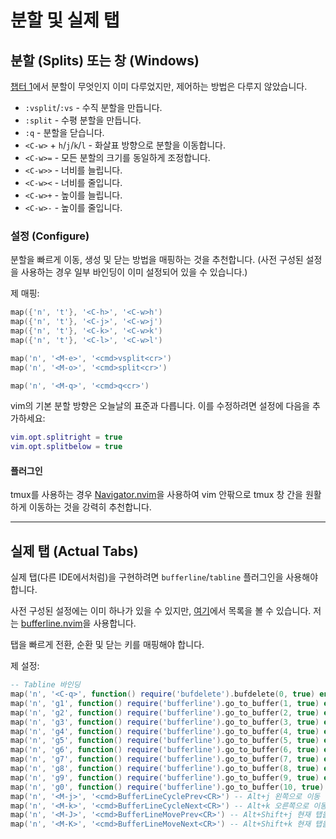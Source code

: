 # 분할 및 실제 탭

## 분할 (Splits) 또는 창 (Windows)
[챕터 1](01-the-vim-language.md)에서 분할이 무엇인지 이미 다루었지만, 제어하는 방법은 다루지 않았습니다.

* `:vsplit`/`:vs` - 수직 분할을 만듭니다.
* `:split` - 수평 분할을 만듭니다.
* `:q` - 분할을 닫습니다.
* `<C-w>` + `h`/`j`/`k`/`l` - 화살표 방향으로 분할을 이동합니다.
* `<C-w>=` - 모든 분할의 크기를 동일하게 조정합니다.
* `<C-w>>` - 너비를 늘립니다.
* `<C-w><` - 너비를 줄입니다.
* `<C-w>+` - 높이를 늘립니다.
* `<C-w>-` - 높이를 줄입니다.

### 설정 (Configure)
분할을 빠르게 이동, 생성 및 닫는 방법을 매핑하는 것을 추천합니다. (사전 구성된 설정을 사용하는 경우 일부 바인딩이 이미 설정되어 있을 수 있습니다.)

제 매핑:
```lua
map({'n', 't'}, '<C-h>', '<C-w>h')
map({'n', 't'}, '<C-j>', '<C-w>j')
map({'n', 't'}, '<C-k>', '<C-w>k')
map({'n', 't'}, '<C-l>', '<C-w>l')

map('n', '<M-e>', '<cmd>vsplit<cr>')
map('n', '<M-o>', '<cmd>split<cr>')

map('n', '<M-q>', '<cmd>q<cr>')
```

vim의 기본 분할 방향은 오늘날의 표준과 다릅니다. 이를 수정하려면 설정에 다음을 추가하세요:
```lua
vim.opt.splitright = true
vim.opt.splitbelow = true
```

#### 플러그인
tmux를 사용하는 경우 [Navigator.nvim](https://github.com/numToStr/Navigator.nvim)을 사용하여 vim 안팎으로 tmux 창 간을 원활하게 이동하는 것을 강력히 추천합니다.

---

## 실제 탭 (Actual Tabs)
실제 탭(다른 IDE에서처럼)을 구현하려면 `bufferline`/`tabline` 플러그인을 사용해야 합니다.

사전 구성된 설정에는 이미 하나가 있을 수 있지만, [여기](https://github.com/rockerBOO/awesome-neovim#tabline)에서 목록을 볼 수 있습니다. 저는 [bufferline.nvim](https://github.com/akinsho/bufferline.nvim)을 사용합니다.

탭을 빠르게 전환, 순환 및 닫는 키를 매핑해야 합니다.

제 설정:
```lua
-- Tabline 바인딩
map('n', '<C-q>', function() require('bufdelete').bufdelete(0, true) end) -- shift+Quit 현재 탭 닫기
map('n', 'g1', function() require('bufferline').go_to_buffer(1, true) end)
map('n', 'g2', function() require('bufferline').go_to_buffer(2, true) end)
map('n', 'g3', function() require('bufferline').go_to_buffer(3, true) end)
map('n', 'g4', function() require('bufferline').go_to_buffer(4, true) end)
map('n', 'g5', function() require('bufferline').go_to_buffer(5, true) end)
map('n', 'g6', function() require('bufferline').go_to_buffer(6, true) end)
map('n', 'g7', function() require('bufferline').go_to_buffer(7, true) end)
map('n', 'g8', function() require('bufferline').go_to_buffer(8, true) end)
map('n', 'g9', function() require('bufferline').go_to_buffer(9, true) end)
map('n', 'g0', function() require('bufferline').go_to_buffer(10, true) end)
map('n', '<M-j>', '<cmd>BufferLineCyclePrev<CR>') -- Alt+j 왼쪽으로 이동
map('n', '<M-k>', '<cmd>BufferLineCycleNext<CR>') -- Alt+k 오른쪽으로 이동
map('n', '<M-J>', '<cmd>BufferLineMovePrev<CR>') -- Alt+Shift+j 현재 탭을 왼쪽으로 이동
map('n', '<M-K>', '<cmd>BufferLineMoveNext<CR>') -- Alt+Shift+k 현재 탭을 오른쪽으로 이동
```
